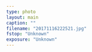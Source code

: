 ```yaml
---
type: photo
layout: main
caption: ""
filename: "20171116222521.jpg"
fstop: "Unknown"
exposure: "Unknown"
---
```

